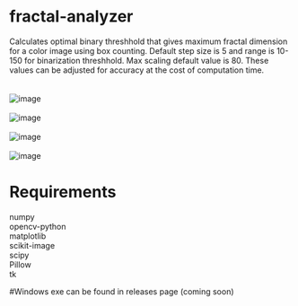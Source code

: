 # fractal-analyzer

Calculates optimal binary threshhold that gives maximum fractal dimension for a color image using box counting. Default step size is 5 and range is 10-150 for binarization threshhold. Max scaling default value is 80. These values can be adjusted for accuracy at the cost of computation time.<br><br><br>
![image](https://github.com/AbhinavM2000/fractal-analyzer/assets/46239775/af31c872-8691-4579-ac0b-76398d20a77c)<br><br>
![image](https://github.com/AbhinavM2000/fractal-analyzer/assets/46239775/0e9ad8d1-34ee-416e-aaa1-f845724b0a29)<br><br>
![image](https://github.com/AbhinavM2000/fractal-analyzer/assets/46239775/a1d02a72-b1c6-4afc-ba03-9bf79906b628)<br><br>
![image](https://github.com/AbhinavM2000/fractal-analyzer/assets/46239775/c27bf1b6-872e-462f-920f-e6b0d3f00568)<br>

# Requirements
numpy<br>
opencv-python<br>
matplotlib<br>
scikit-image<br>
scipy<br>
Pillow<br>
tk

#Windows 
exe can be found in releases page (coming soon)
